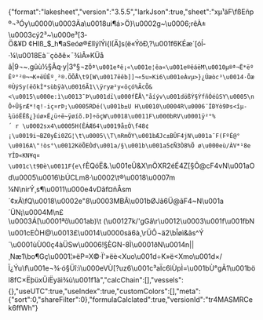 {"format":"lakesheet","version":"3.5.5","larkJson":true,"sheet":"xµ¹äF\fßEñpº¬³Óy\u0000\u0003Äa\u0018ui¶á>Ö}\u0002g~\u0006;rêÀ±\u0003cý2³~\u000e³[3­Ö&¥D ¢HIß_$_h¶aSeóø®£lîýîÝi{l(Ä]s(ë«ÝöÐ,?\u001f6KÉæ´[óÍ­·¼\u0018Eà¨çòðê×¯¾ìÃ»KÜåâ|9¬~.gûù½§Ãq·y|3°§¬z`Õª\u001eªê¡«\u001e¦êa«\u001e®êáëM\u0010µ®ª¬Ë*ëºÊº°²®¬¬K+ëÚÊº¸²®.ÖÕÅ\t9[W\u0017ëêb]]¬«5u»Ki6\u001eÀvµ>}¿Úæòc³\u0014·Õæ®ÙýSy(ëõkÌ*sùbÿà\u0016Ã1\\ÿryæ²y«öçó%­ÃcÕ&<\u0015\u000e:ì\u0013¯Þ\u001dï\u000fËÅ\"åíýv\u001dößÝ§ÝfñÓéûSY\u0005\nÔ÷Û§rÆ*!q!-iç¤rÞ;\u0005RDé(\u001b±U H\u0010\u0004R\u0006¨ÍÐYò9Þs<îµ-¾üóËËß¿}úø×Ë¿ü÷ë~ÿøíõ.Þ]÷öçW\u0018\u0011F\u000bRV\u0001ÿ²°%´ r \u0002sx4\u0005H(ÊÁÆ64\u0019å±Ò\f48¢¡\u0019i¬BZ0yÈi0ZG¦\t\u0005\\T\nRmÖY\u001bÆJc­±BÛF4jN\u001a¯F(FºÉ@°\u0016A\"!òs°\u0012KëÕEÒd\u001a/§\u001b\u001a5¢Ñ3Ò8%Õ ø\u000eù/ÀV*¹8e YÎD«KN¥q¤\u001c\t9Ðè\u0011F{e\f`ÈQóË&.\u001eÛ&X\nÖXR2éÉ4Z[§Õ@cF4vN\u001aOd\u0005\u0016\bÚCLm8·\u0002\t®\u0018\u0007m¼N\nirÝ¸s¶\u0011\u000e4vDãf¤ñÂsm´¢xÃ\fQ\u0018\u0002e\"8\u0003MBÃ\u001bØJã6Ü@ãF4~N\u001a´ÜN¡\u0004M\n£\u0003Á[\u0001ªõ\u001ab)\t (\u00127k/'gGâ\r\u0012\u0003\u001f\u001fbN\u001cEÒH@\u0013£\u0014\u0000sä6à¸\\rÜÔ¬ä2\bÎøì&ãs^Ý´\u0001ùÙ00ç4àÜSw\u0006!§ÈGN-8Ì\u0001ðN\u0014n||¸Næ1\bo¶Gç\u0001¦»ëP=X©·Ï'»ëè<Xuo\u001d÷K»ë<Xmo\u001d×/Ï¿Ýu\f\u001e¬¾·ó§Üî:ì\u000eVÙ[?uz6\u001c³aÏc6ìÙpÌ=\u001bÙ°gÃ1\u001böl8fC×ËþüxÜíËyäì¾ù\u001f1à","calcChain":[],"vessels":{},"useUTC":true,"useIndex":true,"customColors":[],"meta":{"sort":0,"shareFilter":0},"formulaCalclated":true,"versionId":"tr4MASMRCek6ffWh"}
